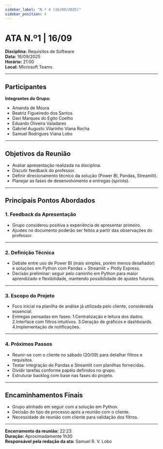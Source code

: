 ```yaml
---
sidebar_label: "N.º 4 (16/09/2025)"
sidebar_position: 4
---
```

# ATA N.º1 | 16/09

**Disciplina:** Requisitos de Software  
**Data:** 16/09/2025  
**Horário:** 21:00  
**Local:** Microsoft Teams  

---

## Participantes  

**Integrantes do Grupo:**  
- Amanda de Moura  
- Beatriz Figueiredo dos Santos  
- Davi Marques do Egito Coelho  
- Eduardo Oliveira Valadares  
- Gabriel Augusto Vilarinho Viana Rocha  
- Samuel Rodrigues Viana Lobo
---

## Objetivos da Reunião  
- Avaliar apresentação realizada na disciplina.  
- Discutir feedback do professor. 
- Definir direcionamento técnico da solução (Power BI, Pandas, Streamlit).
- Planejar as fases de desenvolvimento e entregas (sprints).

---

## Principais Pontos Abordados  

### 1. Feedback da Apresentação 
- Grupo considerou positiva a experiência de apresentar primeiro.
- Ajustes no documento poderão ser feitos a partir das observações do professor.
---

### 2. Definição Técnica 
- Debate entre uso de Power BI (mais simples, porém menos desafiador) e soluções em Python com Pandas + Streamlit + Plotly Express.
- Decisão preliminar: seguir pelo caminho em Python para maior aprendizado e flexibilidade, mantendo possibilidade de ajustes futuros.

---

### 3. Escopo do Projeto 
- Foco inicial na planilha de análise já utilizada pelo cliente, considerada essencial.
- Entregas pensadas em fases:
  1.Centralização e leitura dos dados.
  2.Interface com filtros intuitivos.
  3.Geração de gráficos e dashboards.
  4.Implementação de notificações.
  

---

### 4. Próximos Passos
- Reunir-se com o cliente no sábado (20/09) para detalhar filtros e requisitos.
- Testar integração de Pandas e Streamlit com planilhas fornecidas.
- Dividir tarefas conforme papéis definidos no grupo.
- Estruturar backlog com base nas fases do projeto.

---



## Encaminhamentos Finais  

- Grupo alinhado em seguir com a solução em Python.
- Decisão do tipo de processo após a reunião com o cliente.
- Necessidade de reunião com cliente para validação dos filtros.

---

**Encerramento da reunião:** 22:23  
**Duração:** Aproximadamente 1h30  
**Responsável pela redação da ata:** Samuel R. V. Lobo 
